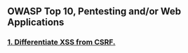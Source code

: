 ## OWASP Top 10, Pentesting and/or Web Applications

### [1. Differentiate XSS from CSRF.]()

<link rel="stylesheet" type="text/css" href="{{ "/assets/css/dark-mode-override.css?v=" | append: site.github.build_revision | relative_url }}">